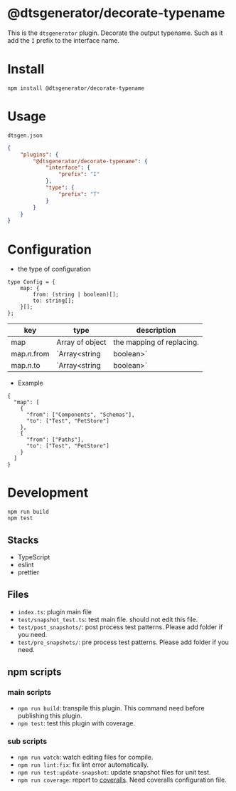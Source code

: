 # @dtsgenerator/decorate-typename

This is the `dtsgenerator` plugin.
Decorate the output typename.
Such as it add the `I` prefix to the interface name.

# Install

```
npm install @dtsgenerator/decorate-typename
```

# Usage

`dtsgen.json`
```json
{
    "plugins": {
        "@dtsgenerator/decorate-typename": {
            "interface": {
                "prefix": "I"
            },
            "type": {
                "prefix": "T"
            }
        }
    }
}
```

# Configuration

- the type of configuration
```
type Config = {
    map: {
        from: (string | boolean)[];
        to: string[];
    }[];
};
```

| key | type | description |
|-----|------|-------------|
| map | Array of object | the mapping of replacing. |
| map.*n*.from | `Array<string | boolean>` | the definition of from name. if this value is true, it treated as wildcard . |
| map.*n*.to | `Array<string | boolean>` | the definition of to name. |


- Example
```
{
  "map": [
    {
      "from": ["Components", "Schemas"],
      "to": ["Test", "PetStore"]
    },
    {
      "from": ["Paths"],
      "to": ["Test", "PetStore"]
    }
  ]
}
```


# Development

```
npm run build
npm test
```

## Stacks

- TypeScript
- eslint
- prettier

## Files

- `index.ts`: plugin main file
- `test/snapshot_test.ts`: test main file. should not edit this file.
- `test/post_snapshots/`: post process test patterns. Please add folder if you need.
- `test/pre_snapshots/`: pre process test patterns. Please add folder if you need.

## npm scripts

### main scripts

- `npm run build`: transpile this plugin. This command need before publishing this plugin.
- `npm test`: test this plugin with coverage.

### sub scripts

- `npm run watch`: watch editing files for compile.
- `npm run lint:fix`: fix lint error automatically.
- `npm run test:update-snapshot`: update snapshot files for unit test.
- `npm run coverage`: report to [coveralls](https://coveralls.io/). Need coveralls configuration file.
